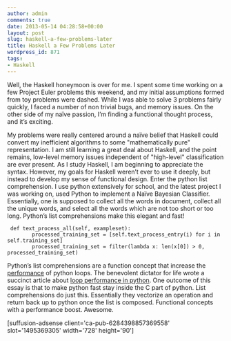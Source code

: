 ```yaml
---
author: admin
comments: true
date: 2013-05-14 04:28:58+00:00
layout: post
slug: haskell-a-few-problems-later
title: Haskell a Few Problems Later
wordpress_id: 871
tags:
- Haskell
---
```


Well, the Haskell honeymoon is over for me. I spent some time working on a few Project Euler problems this weekend, and my initial assumptions formed from toy problems were dashed. While I was able to solve 3 problems fairly quickly, I faced a number of non trivial bugs, and memory issues. On the other side of my naïve passion, I’m finding a functional thought process, and it’s exciting.

<!-- more -->

My problems were really centered around a naïve belief that Haskell could convert my inefficient algorithms to some "mathematically pure" representation. I am still learning a great deal about Haskell, and the point remains, low-level memory issues independent of "high-level" classification are ever present. As I study Haskell, I am beginning to appreciate the syntax. However, my goals for Haskell weren’t ever to use it deeply, but instead to develop my sense of functional design. Enter the python list comprehension. I use python extensively for school, and the latest project I was working on, used Python to implement a Naïve Bayesian Classifier. Essentially, one is supposed to collect all the words in document, collect all the unique words, and select all the words which are not too short or too long. Python’s list comprehensions make this elegant and fast!
    
     def text_process_all(self, exampleset):
            processed_training_set = [self.text_process_entry(i) for i in self.training_set]
            processed_training_set = filter(lambda x: len(x[0]) > 0, processed_training_set) 
    




Python’s list comprehensions are a function concept that increase the [performance](http://wiki.python.org/moin/PythonSpeed/PerformanceTips#Python_is_not_C) of python loops. The benevolent dictator for life wrote a succinct article about [loop performance in python](http://www.python.org/doc/essays/list2str.html). One outcome of this essay is that to make python fast stay inside the C part of python. List comprehensions do just this. Essentially they vectorize an operation and return back up to python once the list is composed. Functional concepts with a performance boost. Awesome.




[suffusion-adsense client='ca-pub-6284398857369558' slot='1495369305' width='728' height='90'] 
